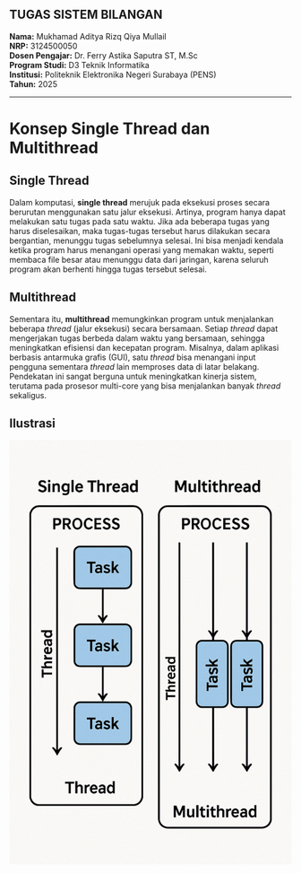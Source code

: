 ## TUGAS SISTEM BILANGAN

**Nama:** Mukhamad Aditya Rizq Qiya Mullail  
**NRP:** 3124500050  
**Dosen Pengajar:** Dr. Ferry Astika Saputra ST, M.Sc  
**Program Studi:** D3 Teknik Informatika  
**Institusi:** Politeknik Elektronika Negeri Surabaya (PENS)  
**Tahun:** 2025  

---

# Konsep Single Thread dan Multithread

## Single Thread

Dalam komputasi, **single thread** merujuk pada eksekusi proses secara berurutan menggunakan satu jalur eksekusi. Artinya, program hanya dapat melakukan satu tugas pada satu waktu. Jika ada beberapa tugas yang harus diselesaikan, maka tugas-tugas tersebut harus dilakukan secara bergantian, menunggu tugas sebelumnya selesai. Ini bisa menjadi kendala ketika program harus menangani operasi yang memakan waktu, seperti membaca file besar atau menunggu data dari jaringan, karena seluruh program akan berhenti hingga tugas tersebut selesai.

## Multithread

Sementara itu, **multithread** memungkinkan program untuk menjalankan beberapa *thread* (jalur eksekusi) secara bersamaan. Setiap *thread* dapat mengerjakan tugas berbeda dalam waktu yang bersamaan, sehingga meningkatkan efisiensi dan kecepatan program. Misalnya, dalam aplikasi berbasis antarmuka grafis (GUI), satu *thread* bisa menangani input pengguna sementara *thread* lain memproses data di latar belakang. Pendekatan ini sangat berguna untuk meningkatkan kinerja sistem, terutama pada prosesor multi-core yang bisa menjalankan banyak *thread* sekaligus.

## Ilustrasi

![](https://github.com/adityarizq433/SisOp-2025/blob/ac6d7442b0c4e230039b601c3e8c94f84083d1da/Single%20Thread%20dan%20Multi%20Thread.png)
